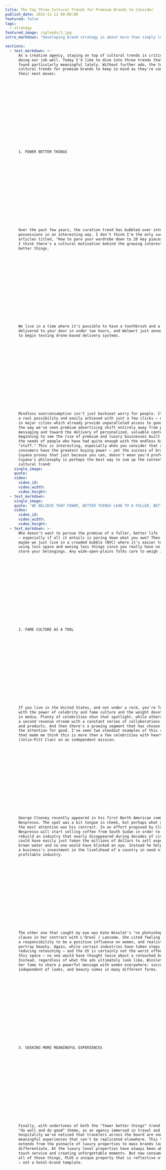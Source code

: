 ```yaml
---
title: The Top Three Cultural Trends for Premium Brands to Consider
publish_date: 2015-11-12 00:00:00
featured: false
tags:
  - strategy
featured_image: /uploads/1.jpg
intro_markdown: "Developing brand strategy is about more than simply looking at consumer spending or predilections — we can paint a much more complete picture of how to solve a brand's challenge if we consider people (or clients, or consumers) as whole human beings with lives that extend far beyond purchase behavior.​"

sections:
  - text_markdown: >-
      As a creative agency, staying on top of cultural trends is critical to
      doing our job well. Today I'd like to dive into three trends that I've
      found particularly meaningful lately. Without further ado, the top three
      cultural trends for premium brands to keep in mind as they're considering
      their next moves:

















      1. FEWER BETTER THINGS

















      Over the past few years, the curation trend has bubbled over into personal
      possessions in an interesting way. I don't think I'm the only sucker for
      articles titled, "How to pare your wardrobe down to 20 key pieces," and
      I think there's a cultural motivation behind the growing interest in fewer,
      better things.

















      We live in a time where it's possible to have a toothbrush and a parka
      delivered to your door in under two hours, and Walmart just announced plans
      to begin testing drone-based delivery systems.

















      Mindless overconsumption isn't just backseat worry for people. It's now
      a real possibility and easily achieved with just a few clicks – especially
      in major cities which already provide unparalleled access to goods. Much in
      the way we've seen premium advertising shift entirely away from push
      messaging and toward the delivery of personalized, valuable content, we are
      beginning to see the rise of premium and luxury businesses built on meeting
      the needs of people who have had quite enough with the endless barrage of
      "stuff." This is interesting, especially when you consider that affluent
      consumers have the greatest buying power — yet the success of brands like
      Cuyana proves that just because you can, doesn't mean you'd prefer to.
      Cuyana's philosophy is perhaps the best way to sum up the content of this
      cultural trend:​
    single_image:
    quote:
    video:
      video_id:
      video_width:
      video_height:
  - text_markdown:
    single_image:
    quote: 'WE BELIEVE THAT FEWER, BETTER THINGS LEAD TO A FULLER, BETTER LIFE. -CUYANA'
    video:
      video_id:
      video_width:
      video_height:
  - text_markdown: >-
      Who doesn't want to pursue the promise of a fuller, better life
      — especially if all it entails is paring down what you own? Then again,
      maybe we just live in a crowded bubble (NYC) where it's easier to idealize
      using less space and owning less things since you really have no space to
      store your belongings. Any wide-open-plains folks care to weigh in?

















      2. FAME CULTURE AS A TOOL

















      If you live in the United States, and not under a rock, you're familiar
      with the power of celebrity and fame culture and the weight devoted to it
      in media. Plenty of celebrities shun that spotlight, while others use it as
      a second revenue stream with a constant series of collaborations, licenses
      and products. And then there's a growing segment that has chosen to harness
      the attention for good. I've seen two standout examples of this recently
      that made me think this is more than a few celebrities with hearts of gold
      (Jolie-Pitt Clan) on an independent mission.

















      George Clooney recently appeared in his first North American commercial for
      Nespresso. The spot was a bit tongue in cheek, but perhaps what garnered
      the most attention was his contract. In an effort proposed by Clooney,
      Nespresso will start selling coffee from South Sudan in order to help
      rebuild an industry that nearly disappeared during decades of civil war. He
      could have easily just taken the millions of dollars to sell expensive
      brown water and no one would have blinked an eye. Instead he helped to spur
      a business's investment in the livelihood of a country in need of
      profitable industry.

















      The other one that caught my eye was Kate Winslet's "no photoshopping"
      clause in her contract with L'Oreal / Lancome. She cited feeling
      a responsibility to be a positive influence on women, and realistically
      portray beauty. Again, while certain industries have taken steps toward
      reducing retouching – and the US is certainly not the worst offender in
      this space – no one would have thought twice about a retouched beauty ad.
      Instead, regardless of what the ads ultimately look like, Winslet is using
      her fame to share a powerful message with women everywhere: success is
      independent of looks, and beauty comes in many different forms.

















      3. SEEKING MORE MEANINGFUL EXPERIENCES

















      Finally, with undertones of both the "fewer better things" trend and the
      "do well and do good" theme, as an agency immersed in travel and
      hospitality we've noticed that travelers across the board are seeking more
      meaningful experiences that can't be replicated elsewhere. This trend
      extends from the pinnacle of luxury properties to mass brands looking to
      differentiate. At the luxury level properties have always been about high
      touch service and creating unforgettable moments. But now consumers want
      all of those things, PLUS a unique property that is reflective of its place
      — not a hotel-brand template.

















      On the mass level, look to Courtyard by Marriott for an awesome example of
      this trend at play in their Viking Ship commercial. "Some people have to
      travel for work, some people get to travel for work," says the voiceover
      while a Viking rower savors a glass of wine. While on a tactical level that
      glass of chardonnay makes the Courtyard difference, the brand really seeks
      to appeal to the traveler who values "the little things" that make an
      experience meaningful and memorable.​
    single_image:
    quote:
    video:
      video_id:
      video_width:
      video_height:
  - text_markdown: |-
      THE TAKEAWAY

      The sum total of these trends points to a growing desire to spend time well, right?​
    single_image:
    quote:
    video:
      video_id:
      video_width:
      video_height:
  - text_markdown:
    single_image:
    quote: 'Time is the one thing you cannot purchase more of, no matter where you fall on the wealth scale.'
    video:
      video_id:
      video_width:
      video_height:
  - text_markdown: >-
      Owning fewer, higher quality possessions, leaving a positive mark on the
      world, and making meaningful memories.

















      Premium brands will do well to contemplate how to infuse their thinking,
      brand and offerings with these trends in order to maintain relevancy.​
    single_image:
    quote:
    video:
      video_id:
      video_width:
      video_height:
contact_tagline: "Let's start a conversation about luxury."
---
```



